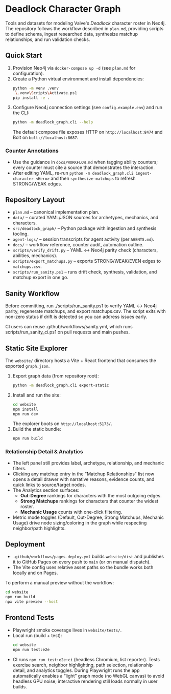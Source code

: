 # Deadlock Character Graph

Tools and datasets for modeling Valve's *Deadlock* character roster in Neo4j. The repository follows the workflow described in `plan.md`, providing scripts to define schema, ingest researched data, synthesize matchup relationships, and run validation checks.

## Quick Start

1. Provision Neo4j via `docker-compose up -d` (see `plan.md` for configuration).
2. Create a Python virtual environment and install dependencies:
   ```bash
   python -m venv .venv
   .\.venv\Scripts\Activate.ps1
   pip install -e .
   ```
3. Configure Neo4j connection settings (see `config.example.env`) and run the CLI:
   ```bash
   python -m deadlock_graph.cli --help
   ```
   The default compose file exposes HTTP on `http://localhost:8474` and Bolt on `bolt://localhost:8687`.

### Counter Annotations

- Use the guidance in `docs/WORKFLOW.md` when tagging ability counters; every counter must cite a source that demonstrates the interaction.
- After editing YAML, re-run `python -m deadlock_graph.cli ingest-character <Hero>` and then `synthesize-matchups` to refresh STRONG/WEAK edges.

## Repository Layout

- `plan.md` – canonical implementation plan.
- `data/` – curated YAML/JSON sources for archetypes, mechanics, and characters.
- `src/deadlock_graph/` – Python package with ingestion and synthesis tooling.
- `agent-logs/` – session transcripts for agent activity (per `AGENTS.md`).
- `docs/` – workflow reference, counter audit, automation outline.
- `scripts/verify_drift.py` – YAML ↔ Neo4j parity check (characters, abilities, mechanics).
- `scripts/export_matchups.py` – exports STRONG/WEAK/EVEN edges to `matchups.csv`.
- `scripts/run_sanity.ps1` – runs drift check, synthesis, validation, and matchup export in one go.

## Sanity Workflow

Before committing, run ./scripts/run_sanity.ps1 to verify YAML ↔ Neo4j parity, regenerate matchups, and export matchups.csv. The script exits with non-zero status if drift is detected so you can address issues early.

CI users can reuse .github/workflows/sanity.yml, which runs scripts/run_sanity_ci.ps1 on pull requests and main pushes.

## Static Site Explorer

The `website/` directory hosts a Vite + React frontend that consumes the exported `graph.json`.

1. Export graph data (from repository root):
   ```bash
   python -m deadlock_graph.cli export-static
   ```
2. Install and run the site:
   ```bash
   cd website
   npm install
   npm run dev
   ```
   The explorer boots on `http://localhost:5173/`.
3. Build the static bundle:
   ```bash
   npm run build
   ```

### Relationship Detail & Analytics

- The left panel still provides label, archetype, relationship, and mechanic filters.
- Clicking any matchup entry in the "Matchup Relationships" list now opens a detail drawer with narrative reasons, evidence counts, and quick links to source/target nodes.
- The Analytics section surfaces:
  - **Out-Degree** rankings for characters with the most outgoing edges.
  - **Strong Matchups** rankings for characters that counter the widest roster.
  - **Mechanic Usage** counts with one-click filtering.
- Metric mode toggles (Default, Out-Degree, Strong Matchups, Mechanic Usage) drive node sizing/coloring in the graph while respecting neighbor/path highlights.

## Deployment

- `.github/workflows/pages-deploy.yml` builds `website/dist` and publishes it to GitHub Pages on every push to `main` (or on manual dispatch).
- The Vite config uses relative asset paths so the bundle works both locally and on Pages.

To perform a manual preview without the workflow:
```bash
cd website
npm run build
npx vite preview --host
```

## Frontend Tests

- Playwright smoke coverage lives in `website/tests/`.
- Local run (build + test):
  ```bash
  cd website
  npm run test:e2e
  ```
- CI runs `npm run test:e2e:ci` (headless Chromium, list reporter). Tests exercise search, neighbor highlighting, path selection, relationship detail, and analytics toggles. During Playwright runs the app automatically enables a “light” graph mode (no WebGL canvas) to avoid headless GPU noise; interactive rendering still loads normally in user builds.
